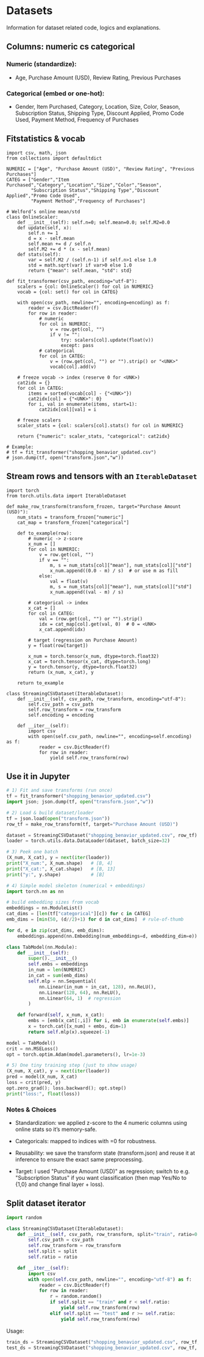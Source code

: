 # Datasets
Information for dataset related code, logics and explanations.

## Columns: numeric cs categorical

### Numeric (standardize):
* Age, Purchase Amount (USD), Review Rating, Previous Purchases

### Categorical (embed or one-hot):
* Gender, Item Purchased, Category, Location, Size, Color, Season,
Subscription Status, Shipping Type, Discount Applied, Promo Code Used,
Payment Method, Frequency of Purchases

## Fitstatistics & vocab 

```
import csv, math, json
from collections import defaultdict

NUMERIC = ["Age", "Purchase Amount (USD)", "Review Rating", "Previous Purchases"]
CATEG = ["Gender","Item Purchased","Category","Location","Size","Color","Season",
         "Subscription Status","Shipping Type","Discount Applied","Promo Code Used",
         "Payment Method","Frequency of Purchases"]

# Welford’s online mean/std
class OnlineScaler:
    def __init__(self): self.n=0; self.mean=0.0; self.M2=0.0
    def update(self, x):
        self.n += 1
        d = x - self.mean
        self.mean += d / self.n
        self.M2 += d * (x - self.mean)
    def stats(self):
        var = self.M2 / (self.n-1) if self.n>1 else 1.0
        std = math.sqrt(var) if var>0 else 1.0
        return {"mean": self.mean, "std": std}

def fit_transformer(csv_path, encoding="utf-8"):
    scalers = {col: OnlineScaler() for col in NUMERIC}
    vocab = {col: set() for col in CATEG}

    with open(csv_path, newline="", encoding=encoding) as f:
        reader = csv.DictReader(f)
        for row in reader:
            # numeric
            for col in NUMERIC:
                v = row.get(col, "")
                if v != "":
                    try: scalers[col].update(float(v))
                    except: pass
            # categorical
            for col in CATEG:
                v = (row.get(col, "") or "").strip() or "<UNK>"
                vocab[col].add(v)

    # freeze vocab -> index (reserve 0 for <UNK>)
    cat2idx = {}
    for col in CATEG:
        items = sorted(vocab[col] - {"<UNK>"})
        cat2idx[col] = {"<UNK>": 0}
        for i, val in enumerate(items, start=1):
            cat2idx[col][val] = i

    # freeze scalers
    scaler_stats = {col: scalers[col].stats() for col in NUMERIC}

    return {"numeric": scaler_stats, "categorical": cat2idx}

# Example:
# tf = fit_transformer("shopping_benavior_updated.csv")
# json.dump(tf, open("transform.json","w"))
```

## Stream rows and tensors with an `IterableDataset`

```
import torch
from torch.utils.data import IterableDataset

def make_row_transform(transform_frozen, target="Purchase Amount (USD)"):
    num_stats = transform_frozen["numeric"]
    cat_map = transform_frozen["categorical"]

    def to_example(row):
        # numeric -> z-score
        x_num = []
        for col in NUMERIC:
            v = row.get(col, "")
            if v == "":
                m, s = num_stats[col]["mean"], num_stats[col]["std"]
                x_num.append((0.0 - m) / s)  # or use m as fill
            else:
                val = float(v)
                m, s = num_stats[col]["mean"], num_stats[col]["std"]
                x_num.append((val - m) / s)

        # categorical -> index
        x_cat = []
        for col in CATEG:
            val = (row.get(col, "") or "").strip()
            idx = cat_map[col].get(val, 0)  # 0 = <UNK>
            x_cat.append(idx)

        # target (regression on Purchase Amount)
        y = float(row[target])

        x_num = torch.tensor(x_num, dtype=torch.float32)
        x_cat = torch.tensor(x_cat, dtype=torch.long)
        y = torch.tensor(y, dtype=torch.float32)
        return (x_num, x_cat), y

    return to_example

class StreamingCSVDataset(IterableDataset):
    def __init__(self, csv_path, row_transform, encoding="utf-8"):
        self.csv_path = csv_path
        self.row_transform = row_transform
        self.encoding = encoding

    def __iter__(self):
        import csv
        with open(self.csv_path, newline="", encoding=self.encoding) as f:
            reader = csv.DictReader(f)
            for row in reader:
                yield self.row_transform(row)
```

## Use it in Jupyter

```python
# 1) Fit and save transforms (run once)
tf = fit_transformer("shopping_benavior_updated.csv")
import json; json.dump(tf, open("transform.json","w"))

# 2) Load & build dataset/loader
tf = json.load(open("transform.json"))
row_tf = make_row_transform(tf, target="Purchase Amount (USD)")

dataset = StreamingCSVDataset("shopping_benavior_updated.csv", row_tf)
loader = torch.utils.data.DataLoader(dataset, batch_size=32)

# 3) Peek one batch
(X_num, X_cat), y = next(iter(loader))
print("X_num:", X_num.shape)   # [B, 4]
print("X_cat:", X_cat.shape)   # [B, 13]
print("y:", y.shape)           # [B]

# 4) Simple model skeleton (numerical + embeddings)
import torch.nn as nn

# build embedding sizes from vocab
embeddings = nn.ModuleList()
cat_dims = [len(tf["categorical"][c]) for c in CATEG]
emb_dims = [min(50, (d//2)+1) for d in cat_dims]  # rule-of-thumb

for d, e in zip(cat_dims, emb_dims):
    embeddings.append(nn.Embedding(num_embeddings=d, embedding_dim=e))

class TabModel(nn.Module):
    def __init__(self):
        super().__init__()
        self.embs = embeddings
        in_num = len(NUMERIC)
        in_cat = sum(emb_dims)
        self.mlp = nn.Sequential(
            nn.Linear(in_num + in_cat, 128), nn.ReLU(),
            nn.Linear(128, 64), nn.ReLU(),
            nn.Linear(64, 1)  # regression
        )

    def forward(self, x_num, x_cat):
        embs = [emb(x_cat[:,i]) for i, emb in enumerate(self.embs)]
        x = torch.cat([x_num] + embs, dim=1)
        return self.mlp(x).squeeze(-1)

model = TabModel()
crit = nn.MSELoss()
opt = torch.optim.Adam(model.parameters(), lr=1e-3)

# 5) One tiny training step (just to show usage)
(X_num, X_cat), y = next(iter(loader))
pred = model(X_num, X_cat)
loss = crit(pred, y)
opt.zero_grad(); loss.backward(); opt.step()
print("loss:", float(loss))
```

### Notes & Choices


* Standardization: we applied z-score to the 4 numeric columns using online stats so it’s memory-safe.

* Categoricals: mapped to indices with <UNK>=0 for robustness.

* Reusability: we save the transform state (transform.json) and reuse it at inference to ensure the exact same preprocessing.

* Target: I used "Purchase Amount (USD)" as regression; switch to e.g. "Subscription Status" if you want classification (then map Yes/No to {1,0} and change final layer + loss).

## Split dataset iterator

```python
import random

class StreamingCSVDataset(IterableDataset):
    def __init__(self, csv_path, row_transform, split="train", ratio=0.8):
        self.csv_path = csv_path
        self.row_transform = row_transform
        self.split = split
        self.ratio = ratio

    def __iter__(self):
        import csv
        with open(self.csv_path, newline="", encoding="utf-8") as f:
            reader = csv.DictReader(f)
            for row in reader:
                r = random.random()
                if self.split == "train" and r < self.ratio:
                    yield self.row_transform(row)
                elif self.split == "test" and r >= self.ratio:
                    yield self.row_transform(row)

```

Usage:
```python 
train_ds = StreamingCSVDataset("shopping_benavior_updated.csv", row_tf, split="train", ratio=0.8)
test_ds = StreamingCSVDataset("shopping_benavior_updated.csv", row_tf, split="test", ratio=0.8)
```

